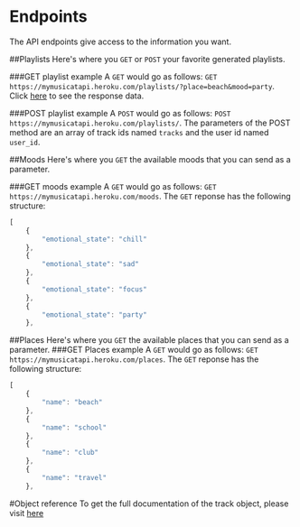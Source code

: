 # Endpoints

The API endpoints give access to the information you want.

##Playlists
Here's where you `GET` or `POST` your favorite generated playlists.

###GET playlist example
A `GET` would go as follows:
`GET https://mymusicatapi.heroku.com/playlists/?place=beach&mood=party`.
Click [here](https://jsonblob.com/37d1ba04-b5dd-11e6-871b-7d9b9a3bd312) to see the response data.

###POST playlist example
A `POST` would go as follows:
`POST https://mymusicatapi.heroku.com/playlists/`.
The parameters of the POST method are an array of track ids named `tracks` and the user id named `user_id`.

##Moods
Here's where you `GET` the available moods that you can send as a parameter.

###GET moods example
A `GET` would go as follows:
`GET https://mymusicatapi.heroku.com/moods`.
The `GET` reponse has the following structure:

```javascript
[
    {
        "emotional_state": "chill"
    },
    {
        "emotional_state": "sad"
    },
    {
        "emotional_state": "focus"
    },
    {
        "emotional_state": "party"
    },
```


##Places
Here's where you `GET` the available places that you can send as a parameter.
###GET Places example
A `GET` would go as follows:
`GET https://mymusicatapi.heroku.com/places`.
The `GET` reponse has the following structure:

```javascript
[
    {
        "name": "beach"
    },
    {
        "name": "school"
    },
    {
        "name": "club"
    },
    {
        "name": "travel"
    },
```


#Object reference
To get the full documentation of the track object, please visit [here](https://developer.spotify.com/web-api/object-model/#track-object-full)